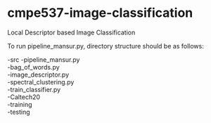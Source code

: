 # cmpe537-image-classification
Local Descriptor based Image Classification

To run pipeline_mansur.py, directory structure should be as follows:

-src
  -pipeline_mansur.py  
  -bag_of_words.py  
  -image_descriptor.py  
  -spectral_clustering.py  
  -train_classifier.py  
-Caltech20  
  -training  
  -testing  


